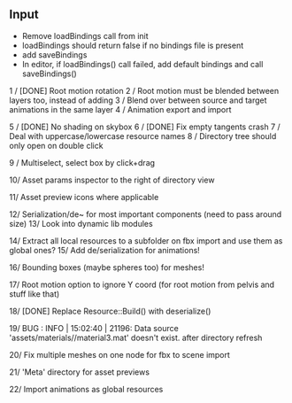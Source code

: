 ## Input
  - Remove loadBindings call from init
  - loadBindings should return false if no bindings file is present
  - add saveBindings
  - In editor, if loadBindings() call failed, add default bindings and call saveBindings()
  
1 / [DONE] Root motion rotation
2 / Root motion must be blended between layers too, instead of adding
3 / Blend over between source and target animations in the same layer
4 / Animation export and import

5 / [DONE] No shading on skybox
6 / [DONE] Fix empty tangents crash
7 / Deal with uppercase/lowercase resource names
8 / Directory tree should only open on double click

9 / Multiselect, select box by click+drag

10/ Asset params inspector to the right of directory view

11/ Asset preview icons where applicable

12/ Serialization/de~ for most important components (need to pass around size)
13/ Look into dynamic lib modules

14/ Extract all local resources to a subfolder on fbx import and use them as global ones?
15/ Add de/serialization for animations!

16/ Bounding boxes (maybe spheres too) for meshes!

17/ Root motion option to ignore Y coord (for root motion from pelvis and stuff like that)

18/ [DONE] Replace Resource::Build() with deserialize()

19/ BUG :
	INFO | 15:02:40 | 21196: Data source 'assets/materials//material3.mat' doesn't exist.
	after directory refresh

20/ Fix multiple meshes on one node for fbx to scene import

21/ 'Meta' directory for asset previews

22/ Import animations as global resources